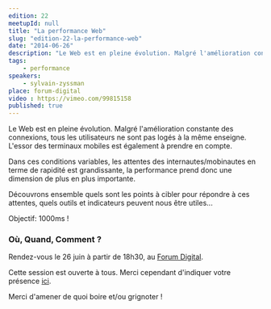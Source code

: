 ```yaml
---
edition: 22
meetupId: null
title: "La performance Web"
slug: "edition-22-la-performance-web"
date: "2014-06-26"
description: "Le Web est en pleine évolution. Malgré l'amélioration constante des connexions, tous les utilisateurs ne sont pas logés à la même enseigne."
tags:
    - performance
speakers:
    - sylvain-zyssman
place: forum-digital
video : https://vimeo.com/99815158
published: true
---
```


Le Web est en pleine évolution. Malgré l'amélioration constante des connexions, tous les
utilisateurs ne sont pas logés à la même enseigne. L'essor des terminaux mobiles est également à
prendre en compte.

Dans ces conditions variables, les attentes des internautes/mobinautes en terme de rapidité est
grandissante, la performance prend donc une dimension de plus en plus importante.

Découvrons ensemble quels sont les points à cibler pour répondre à ces attentes, quels outils et
indicateurs peuvent nous être utiles...

Objectif: 1000ms !

### Où, Quand, Comment ?

Rendez-vous le 26 juin à partir de 18h30, au [Forum Digital](http://forum-digital.fr).

Cette session est ouverte à tous. Merci cependant d'indiquer votre présence
[ici](https://docs.google.com/forms/d/1tvKL-H9H5IH6E87gJTdmlDDOW6M5Ut6FsrBdSIXa9q0/viewform).

Merci d'amener de quoi boire et/ou grignoter !
